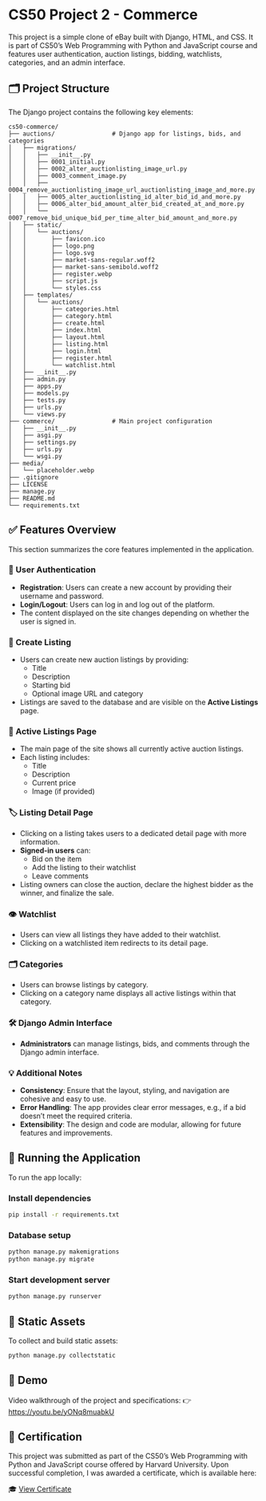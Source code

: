 # CS50 Project 2 - Commerce

This project is a simple clone of eBay built with Django, HTML, and CSS. It is part of CS50’s Web Programming with Python and JavaScript course and features user authentication, auction listings, bidding, watchlists, categories, and an admin interface.

## 🗂️ Project Structure

The Django project contains the following key elements:

```
cs50-commerce/
├── auctions/                # Django app for listings, bids, and categories
│   ├── migrations/
│   │   ├── __init__.py
│   │   ├── 0001_initial.py
│   │   ├── 0002_alter_auctionlisting_image_url.py
│   │   ├── 0003_comment_image.py
│   │   ├── 0004_remove_auctionlisting_image_url_auctionlisting_image_and_more.py
│   │   ├── 0005_alter_auctionlisting_id_alter_bid_id_and_more.py
│   │   ├── 0006_alter_bid_amount_alter_bid_created_at_and_more.py
│   │   └── 0007_remove_bid_unique_bid_per_time_alter_bid_amount_and_more.py
│   ├── static/
│   │   └── auctions/
│   │       ├── favicon.ico
│   │       ├── logo.png
│   │       ├── logo.svg
│   │       ├── market-sans-regular.woff2
│   │       ├── market-sans-semibold.woff2
│   │       ├── register.webp
│   │       ├── script.js
│   │       └── styles.css
│   ├── templates/
│   │   └── auctions/
│   │       ├── categories.html
│   │       ├── category.html
│   │       ├── create.html
│   │       ├── index.html
│   │       ├── layout.html
│   │       ├── listing.html
│   │       ├── login.html
│   │       ├── register.html
│   │       └── watchlist.html
│   ├── __init__.py
│   ├── admin.py
│   ├── apps.py
│   ├── models.py
│   ├── tests.py
│   ├── urls.py
│   └── views.py
├── commerce/                # Main project configuration
│   ├── __init__.py
│   ├── asgi.py
│   ├── settings.py
│   ├── urls.py
│   └── wsgi.py
├── media/
│   └── placeholder.webp
├── .gitignore
├── LICENSE
├── manage.py
├── README.md
└── requirements.txt
```

## ✅ Features Overview

This section summarizes the core features implemented in the application.

### 🔑 User Authentication
  - **Registration**: Users can create a new account by providing their username and password.
  - **Login/Logout**: Users can log in and log out of the platform.
  - The content displayed on the site changes depending on whether the user is signed in.

### 📝 Create Listing
  - Users can create new auction listings by providing:
    - Title
    - Description
    - Starting bid
    - Optional image URL and category
  - Listings are saved to the database and are visible on the **Active Listings** page.

### 📄 Active Listings Page
  - The main page of the site shows all currently active auction listings.
  - Each listing includes:
    - Title
    - Description
    - Current price
    - Image (if provided)

### 🏷️ Listing Detail Page
  - Clicking on a listing takes users to a dedicated detail page with more information.
  - **Signed-in users** can:
    - Bid on the item
    - Add the listing to their watchlist
    - Leave comments
  - Listing owners can close the auction, declare the highest bidder as the winner, and finalize the sale.

### 👁️ Watchlist
  - Users can view all listings they have added to their watchlist.
  - Clicking on a watchlisted item redirects to its detail page.

### 🗂️ Categories
  - Users can browse listings by category.
  - Clicking on a category name displays all active listings within that category.

### 🛠️ Django Admin Interface
  - **Administrators** can manage listings, bids, and comments through the Django admin interface.

### 💡 Additional Notes
  - **Consistency**: Ensure that the layout, styling, and navigation are cohesive and easy to use.
  - **Error Handling**: The app provides clear error messages, e.g., if a bid doesn’t meet the required criteria.
  - **Extensibility**: The design and code are modular, allowing for future features and improvements.

## 🚀 Running the Application

To run the app locally:

### Install dependencies

```bash
pip install -r requirements.txt
```

### Database setup

```bash
python manage.py makemigrations
python manage.py migrate
```

### Start development server

```bash
python manage.py runserver
```

## 🧱 Static Assets

To collect and build static assets:

```bash
python manage.py collectstatic
```

## 🎥 Demo

Video walkthrough of the project and specifications:
👉 https://youtu.be/yONq8muabkU

## 📜 Certification
This project was submitted as part of the CS50’s Web Programming with Python and JavaScript course offered by Harvard University.
Upon successful completion, I was awarded a certificate, which is available here:

🎓 [View Certificate](https://certificates.cs50.io/6f5116d0-882d-4fc1-9dc6-0c96c5d4c7b1.pdf)
